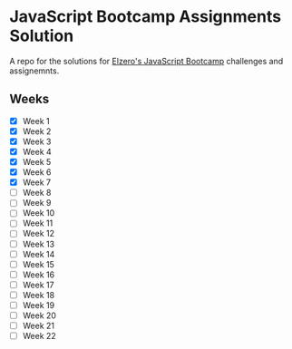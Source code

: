 # JavaScript Bootcamp Assignments Solution

A repo for the solutions for [Elzero's JavaScript Bootcamp](https://elzero.org/study/javascript-bootcamp-2021-study-plan/) challenges and assignemnts.

## Weeks

-   [x] Week 1
-   [x] Week 2
-   [x] Week 3
-   [x] Week 4
-   [x] Week 5
-   [x] Week 6
-   [x] Week 7
-   [ ] Week 8
-   [ ] Week 9
-   [ ] Week 10
-   [ ] Week 11
-   [ ] Week 12
-   [ ] Week 13
-   [ ] Week 14
-   [ ] Week 15
-   [ ] Week 16
-   [ ] Week 17
-   [ ] Week 18
-   [ ] Week 19
-   [ ] Week 20
-   [ ] Week 21
-   [ ] Week 22
